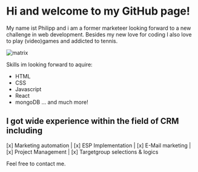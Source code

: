 # Hi and welcome to my GitHub page!

My name ist Philipp and i am a former marketeer looking forward to a new challenge in web development. Besides my new love for coding I also love to play (video)games and addicted to tennis.

![matrix](https://media3.giphy.com/media/A06UFEx8jxEwU/giphy.gif?cid=ecf05e47t5im6ir60nmaiuhd2uax01qr8yurgsw9gvhvqtkx&rid=giphy.gif&ct=g "How i feel while coding")



Skills im looking forward to aquire:
- HTML
- CSS
- Javascript
- React
- mongoDB
... and much more!

## I got wide experience within the field of CRM including

[x] Marketing automation | [x] ESP Implementation | [x] E-Mail marketing | [x] Project Management | [x] Targetgroup selections & logics

Feel free to contact me.
